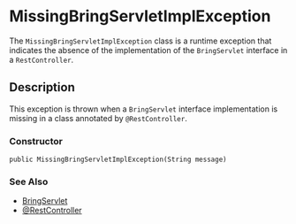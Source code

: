 # MissingBringServletImplException

The `MissingBringServletImplException` class is a runtime exception that indicates the absence of the implementation of the `BringServlet` interface in a `RestController`.

## Description
This exception is thrown when a `BringServlet` interface implementation is missing in a class annotated by `@RestController`.

### Constructor
```
public MissingBringServletImplException(String message)
```

### See Also

- [BringServlet](https://github.com/YevgenDemoTestOrganization/bring/blob/d1df5bd13e15033caad3f012bc3ef5c3be780c1f/features/web/servlet/BringServlet.md)
- [@RestController](https://github.com/YevgenDemoTestOrganization/bring/blob/09aafc6d471c5f793eea58cf8793c68443ec14e8/features/web/servlet/annotation/RestController.md)